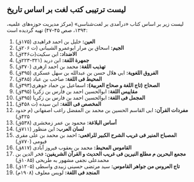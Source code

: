 ## لیست ترتیبی کتب لغت بر اساس تاریخ

لیست زیر بر اساس کتاب «درآمدی بر لغت‌شناسی» (مرکز مدیریت حوزه‌های علمیه، ۱۳۹۴، صص ۴۵-۴۷) تهیه گردیده است:

1.  **العین:** خلیل بن احمد فراهیدی (۱۷۵ق)
2.  **الجیم:** اسحاق بن مرار ابوعمرو الشیبانی (ت ۲۰۶ق)
3.  **الاضداد:** ابن سکیت(ت۲۴۶ق)
4.  **جمهرة اللغة:** ابن درید (۳۲۱-۲۲۳ق)
5.  **تهذیب اللغة:** محمد بن احمد ازهری (۳۷۰ق)
6.  **الفروق اللغویة:** ابي هلال حسن بن عبدالله بن سهل عسکری (۳۹۵ق)
7.  **المحیط فی اللغة:** صاحب بن عباد (۳۸۵ق)
8.  **الصحاح (تاج اللغة و صحاح العربية):** اسماعيل بن حماد جوهری(۳۹۳ق)
9.  **مقاييس اللغة:** ابوالحسين احمد بن فارس بن زکریا (۳۹۵ق)
10.  **المجمل فی اللغة:** ابوالحسين احمد بن فارس بن زکریا (۳۹۵ق)
11.  **المخصص فی اللغة:** ابن سیده (ت ۴۵۸ق)
12.  **مفردات القرآن:** ابی القاسم الحسین بن محمد بن المفضل راغب اصفهانی (م حدود ۴۲۵ق)
13.  **أساس البلاغة:** محمود بن عمر زمخشری (۵۳۸ق)
14.  **لسان العرب:** ابن منظور (۷۱۱ق)
15.  ا**لمصباح المنیر فی غریب الشرح الکبیر للرافعی:** احمد بن محمد بن علی مقری فیومی (۷۷۰ق)
16.  **القاموس المحیط:** محمد بن یعقوب فیروز آبادی (۸۱۷ق)
17.  **مجمع البحرین م مطلع النیرین فی غریب الحدیث و القرآن الشریفین:** فخر الدین بن محمدعلی نجفی مشهور به طریحی (۱۰۸۵ق)
18.  **تاج العروس من جواهر القاموس:** سید مرتضی حسینی زبیدی واسطی (۱۲۰۵ق)
19.  **المنجد فی اللغة:** لویس معلوف (۱۹۰۸م)
